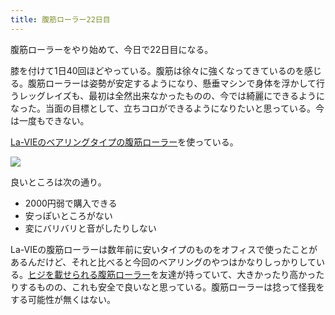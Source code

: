 ```yaml
---
title: 腹筋ローラー22日目
---
```

腹筋ローラーをやり始めて、今日で22日目になる。

膝を付けて1日40回ほどやっている。腹筋は徐々に強くなってきているのを感じる。腹筋ローラーは姿勢が安定するようになり、懸垂マシンで身体を浮かして行うレッグレイズも、最初は全然出来なかったものの、今では綺麗にできるようになった。当面の目標として、立ちコロができるようになりたいと思っている。今は一度もできない。

[La-VIEのベアリングタイプの腹筋ローラー](https://www.amazon.co.jp/dp/B07DNVTVVM)を使っている。

![](https://lh5.googleusercontent.com/JmX_-n7Oqnez77neuLqVtNmyVVraYLg3vBYjc6gQ5326cU90UB67DOwVC7vrarWWM7tpUTkOe_vMb-6dVswbtxlh8LhjiUxymS_Qh2p2A9zZXEHvPUNEUrEOrUgw0X1Iiam8v5Dy5haPCCWpVzWGvA)

良いところは次の通り。

*   2000円弱で購入できる
*   安っぽいところがない
*   変にバリバリと音がしたりしない

La-VIEの腹筋ローラーは数年前に安いタイプのものをオフィスで使ったことがあるんだけど、それと比べると今回のベアリングのやつはかなりしっかりしている。[ヒジを載せられる腹筋ローラー](https://www.amazon.co.jp/dp/B08MPRQ4PD)を友達が持っていて、大きかったり高かったりするものの、これも安全で良いなと思っている。腹筋ローラーは捻って怪我をする可能性が無くはない。
